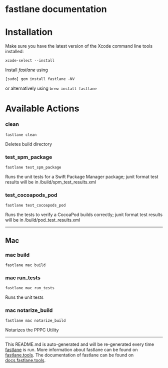 fastlane documentation
================
# Installation

Make sure you have the latest version of the Xcode command line tools installed:

```
xcode-select --install
```

Install _fastlane_ using
```
[sudo] gem install fastlane -NV
```
or alternatively using `brew install fastlane`

# Available Actions
### clean
```
fastlane clean
```
Deletes build directory
### test_spm_package
```
fastlane test_spm_package
```
Runs the unit tests for a Swift Package Manager package; junit format test results will be in <base>/build/spm_test_results.xml
### test_cocoapods_pod
```
fastlane test_cocoapods_pod
```
Runs the tests to verify a CocoaPod builds correctly; junit format test results will be in <base>/build/pod_test_results.xml

----

## Mac
### mac build
```
fastlane mac build
```

### mac run_tests
```
fastlane mac run_tests
```
Runs the unit tests
### mac notarize_build
```
fastlane mac notarize_build
```
Notarizes the PPPC Utility

----

This README.md is auto-generated and will be re-generated every time [fastlane](https://fastlane.tools) is run.
More information about fastlane can be found on [fastlane.tools](https://fastlane.tools).
The documentation of fastlane can be found on [docs.fastlane.tools](https://docs.fastlane.tools).
